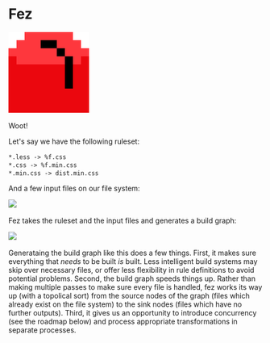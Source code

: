 Fez
===

![](fez.png)

Woot!

Let's say we have the following ruleset:

    *.less -> %f.css
    *.css -> %f.min.css
    *.min.css -> dist.min.css

And a few input files on our file system:

![](https://raw.github.com/isaacbw/fez/master/before.svg)

Fez takes the ruleset and the input files and generates a build graph:

![](https://raw.github.com/isaacbw/fez/master/after.svg)

Generataing the build graph like this does a few things. First, it makes sure everything that *needs* to be built *is* built. Less intelligent build systems may skip over necessary files, or offer less flexibility in rule definitions to avoid potential problems. Second, the build graph speeds things up. Rather than making multiple passes to make sure every file is handled, fez works its way up (with a topolical sort) from the source nodes of the graph (files which already exist on the file system) to the sink nodes (files which have no further outputs). Third, it gives us an opportunity to introduce concurrency (see the roadmap below) and process appropriate transformations in separate processes.